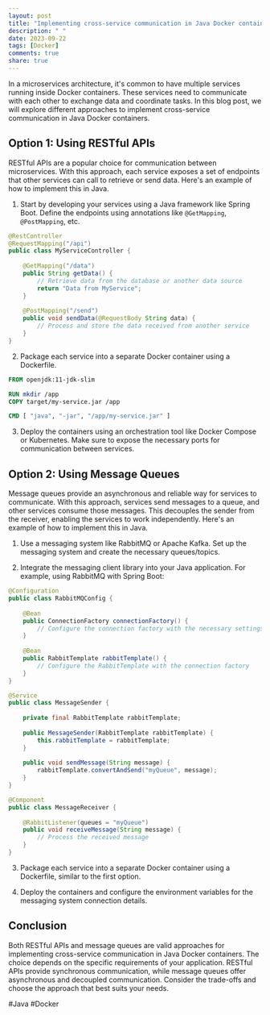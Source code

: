 ```yaml
---
layout: post
title: "Implementing cross-service communication in Java Docker containers"
description: " "
date: 2023-09-22
tags: [Docker]
comments: true
share: true
---
```


In a microservices architecture, it's common to have multiple services running inside Docker containers. These services need to communicate with each other to exchange data and coordinate tasks. In this blog post, we will explore different approaches to implement cross-service communication in Java Docker containers.

## Option 1: Using RESTful APIs

RESTful APIs are a popular choice for communication between microservices. With this approach, each service exposes a set of endpoints that other services can call to retrieve or send data. Here's an example of how to implement this in Java.

1. Start by developing your services using a Java framework like Spring Boot. Define the endpoints using annotations like `@GetMapping`, `@PostMapping`, etc.

```java
@RestController
@RequestMapping("/api")
public class MyServiceController {
    
    @GetMapping("/data")
    public String getData() {
        // Retrieve data from the database or another data source
        return "Data from MyService";
    }
    
    @PostMapping("/send")
    public void sendData(@RequestBody String data) {
        // Process and store the data received from another service
    }
}
```

2. Package each service into a separate Docker container using a Dockerfile.

```Dockerfile
FROM openjdk:11-jdk-slim

RUN mkdir /app
COPY target/my-service.jar /app

CMD [ "java", "-jar", "/app/my-service.jar" ]
```

3. Deploy the containers using an orchestration tool like Docker Compose or Kubernetes. Make sure to expose the necessary ports for communication between services.

## Option 2: Using Message Queues

Message queues provide an asynchronous and reliable way for services to communicate. With this approach, services send messages to a queue, and other services consume those messages. This decouples the sender from the receiver, enabling the services to work independently. Here's an example of how to implement this in Java.

1. Use a messaging system like RabbitMQ or Apache Kafka. Set up the messaging system and create the necessary queues/topics.

2. Integrate the messaging client library into your Java application. For example, using RabbitMQ with Spring Boot:

```java
@Configuration
public class RabbitMQConfig {
    
    @Bean
    public ConnectionFactory connectionFactory() {
        // Configure the connection factory with the necessary settings
    }
    
    @Bean
    public RabbitTemplate rabbitTemplate() {
        // Configure the RabbitTemplate with the connection factory
    }
}

@Service
public class MessageSender {
    
    private final RabbitTemplate rabbitTemplate;
    
    public MessageSender(RabbitTemplate rabbitTemplate) {
        this.rabbitTemplate = rabbitTemplate;
    }
    
    public void sendMessage(String message) {
        rabbitTemplate.convertAndSend("myQueue", message);
    }
}

@Component
public class MessageReceiver {
    
    @RabbitListener(queues = "myQueue")
    public void receiveMessage(String message) {
        // Process the received message
    }
}
```

3. Package each service into a separate Docker container using a Dockerfile, similar to the first option.

4. Deploy the containers and configure the environment variables for the messaging system connection details.

## Conclusion

Both RESTful APIs and message queues are valid approaches for implementing cross-service communication in Java Docker containers. The choice depends on the specific requirements of your application. RESTful APIs provide synchronous communication, while message queues offer asynchronous and decoupled communication. Consider the trade-offs and choose the approach that best suits your needs.

#Java #Docker
